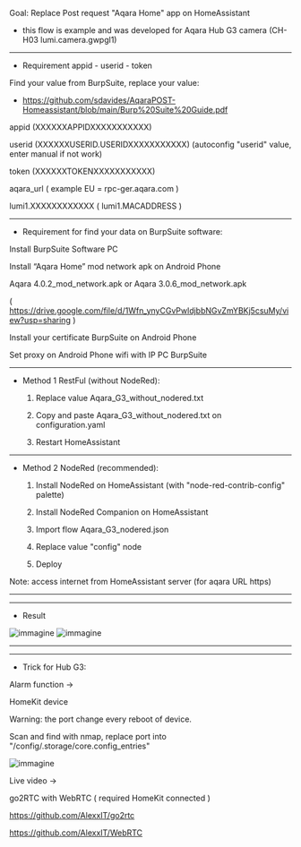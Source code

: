 Goal: Replace Post request "Aqara Home" app on HomeAssistant

-  this flow is example and was developed for Aqara Hub G3 camera (CH-H03 lumi.camera.gwpgl1)

---

- Requirement appid - userid - token

Find your value from BurpSuite, replace your value:

- https://github.com/sdavides/AqaraPOST-Homeassistant/blob/main/Burp%20Suite%20Guide.pdf

appid	(XXXXXXAPPIDXXXXXXXXXXX)

userid	(XXXXXXUSERID.USERIDXXXXXXXXXXX)    (autoconfig "userid" value, enter manual if not work)

token	(XXXXXXTOKENXXXXXXXXXXX)

aqara_url	( example EU = rpc-ger.aqara.com )

lumi1.XXXXXXXXXXXX ( lumi1.MACADDRESS )

---

- Requirement for find your data on BurpSuite software:

Install BurpSuite Software PC

Install “Aqara Home” mod network apk on Android Phone

Aqara 4.0.2_mod_network.apk or Aqara 3.0.6_mod_network.apk

( https://drive.google.com/file/d/1Wfn_ynyCGvPwldjbbNGvZmYBKj5csuMy/view?usp=sharing )

Install your certificate BurpSuite on Android Phone

Set proxy on Android Phone wifi with IP PC BurpSuite

---

- Method 1 RestFul (without NodeRed):

  1. Replace value Aqara_G3_without_nodered.txt

  2. Copy and paste Aqara_G3_without_nodered.txt on configuration.yaml

  3. Restart HomeAssistant

---

- Method 2 NodeRed (recommended):

  1. Install NodeRed on HomeAssistant (with "node-red-contrib-config" palette)

  2. Install NodeRed Companion on HomeAssistant

  3. Import flow Aqara_G3_nodered.json

  4. Replace value "config" node

  5. Deploy 

Note: access internet from HomeAssistant server (for aqara URL https)

---

---

- Result

![immagine](https://github.com/sdavides/AqaraPOST-Homeassistant/assets/31100253/92e05aa3-8dd3-4257-9c3b-ccc84f4e65d8)
![immagine](https://github.com/sdavides/AqaraPOST-Homeassistant/assets/31100253/316750b5-7ddb-4539-a2b8-c157d262215c)

---

---

- Trick for Hub G3:

Alarm function ->

  HomeKit device

  Warning: the port change every reboot of device. 

  Scan and find with nmap, replace port into "/config/.storage/core.config_entries"

![immagine](https://github.com/sdavides/AqaraPOST-Homeassistant/assets/31100253/000112ab-1acf-4f88-b634-024df5a6c554)



Live video ->

go2RTC with WebRTC ( required HomeKit connected )

https://github.com/AlexxIT/go2rtc

https://github.com/AlexxIT/WebRTC
